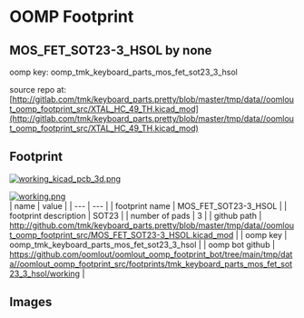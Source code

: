 # OOMP Footprint  
## MOS_FET_SOT23-3_HSOL  by none  
  
oomp key: oomp_tmk_keyboard_parts_mos_fet_sot23_3_hsol  
  
source repo at: [http://gitlab.com/tmk/keyboard_parts.pretty/blob/master/tmp/data//oomlout_oomp_footprint_src/XTAL_HC_49_TH.kicad_mod](http://gitlab.com/tmk/keyboard_parts.pretty/blob/master/tmp/data//oomlout_oomp_footprint_src/XTAL_HC_49_TH.kicad_mod)  
## Footprint  
  
[![working_kicad_pcb_3d.png](working_kicad_pcb_3d_600.png)](working_kicad_pcb_3d.png)  
  
[![working.png](working_600.png)](working.png)  
| name | value | 
| --- | --- | 
| footprint name | MOS_FET_SOT23-3_HSOL | 
| footprint description | SOT23 | 
| number of pads | 3 | 
| github path | http://github.com/tmk/keyboard_parts.pretty/blob/master/tmp/data//oomlout_oomp_footprint_src/MOS_FET_SOT23-3_HSOL.kicad_mod | 
| oomp key | oomp_tmk_keyboard_parts_mos_fet_sot23_3_hsol | 
| oomp bot github | https://github.com/oomlout/oomlout_oomp_footprint_bot/tree/main/tmp/data//oomlout_oomp_footprint_src/footprints/tmk_keyboard_parts_mos_fet_sot23_3_hsol/working | 
## Images  
